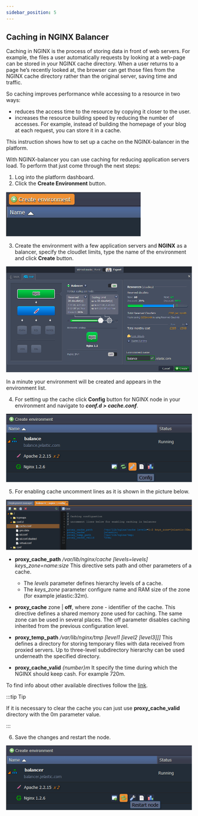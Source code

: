 ```yaml
---
sidebar_position: 5
---
```


## Caching in NGINX Balancer

Caching in NGINX is the process of storing data in front of web servers. For example, the files a user automatically requests by looking at a web-page can be stored in your NGINX cache directory. When a user returns to a page he’s recently looked at, the browser can get those files from the NGINX cache directory rather than the original server, saving time and traffic.

So caching improves performance while accessing to a resource in two ways:

- reduces the access time to the resource by copying it closer to the user.
- increases the resource building speed by reducing the number of accesses. For example, instead of building the homepage of your blog at each request, you can store it in a cache.

This instruction shows how to set up a caсhe on the NGINX-balancer in the platform.

With NGINX-balancer you can use caching for reducing application servers load. To perform that just come through the next steps:

1. Log into the platform dashboard.
2. Click the **Create Environment** button.

<div style={{
    display:'flex',
    justifyContent: 'center',
    margin: '0 0 1rem 0'
}}>

![Locale Dropdown](./img/CachinginNGINXBalancer/01-create-environment.png)

</div>

3. Create the environment with a few application servers and **NGINX** as a balancer, specify the cloudlet limits, type the name of the environment and click **Create** button.

<div style={{
    display:'flex',
    justifyContent: 'center',
    margin: '0 0 1rem 0'
}}>

![Locale Dropdown](./img/CachinginNGINXBalancer/02-environment-wizard.png)

</div>

In a minute your environment will be created and appears in the environment list.

4. For setting up the cache click **Config** button for NGINX node in your environment and navigate to **_conf.d > cache.conf_**.

<div style={{
    display:'flex',
    justifyContent: 'center',
    margin: '0 0 1rem 0'
}}>

![Locale Dropdown](./img/CachinginNGINXBalancer/03-nginx-balancer-config.png)

</div>

5. For enabling cache uncomment lines as it is shown in the picture below.

<div style={{
    display:'flex',
    justifyContent: 'center',
    margin: '0 0 1rem 0'
}}>

![Locale Dropdown](./img/CachinginNGINXBalancer/04-nginx-balancer-cache-conf.png)

</div>

- **proxy_cache_path** _/var/lib/nginx/cache [levels=levels] keys_zone=name:size_
  This directive sets path and other parameters of a cache.

  - The _levels_ parameter defines hierarchy levels of a cache.
  - The _keys_zone_ parameter configure name and RAM size of the zone (for example jelastic:32m).

- **proxy_cache** zone | **off**, where zone - identifier of the cache.
  This directive defines a shared memory zone used for caching. The same zone can be used in several places. The off parameter disables caching inherited from the previous configuration level.

- **proxy_temp_path** _/var/lib/nginx/tmp [level1 [level2 [level3]]]_
  This defines a directory for storing temporary files with data received from proxied servers. Up to three-level subdirectory hierarchy can be used underneath the specified directory.

- **proxy_cache_valid** _{number}m_
  It specify the time during which the NGINX should keep cash. For example 720m.

To find info about other available directives follow the [link](https://nginx.org/en/docs/http/ngx_http_proxy_module.html#proxy_cache_valid).

:::tip Tip

If it is necessary to clear the cache you can just use **proxy_cache_valid** directory with the 0m parameter value.

:::

6. Save the changes and restart the node.

<div style={{
    display:'flex',
    justifyContent: 'center',
    margin: '0 0 1rem 0'
}}>

![Locale Dropdown](./img/CachinginNGINXBalancer/05-nginx-balancer-restart-node.png)

</div>
